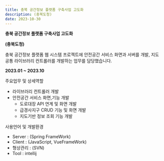 ```yaml
---
title: 충북 공간정보 플랫폼 구축사업 고도화
description: (충북도청)
date: 2023-10-30
---
```


**충북 공간정보 플랫폼 구축사업 고도화**

**(충북도청)**

충북 공간정보 플랫폼 웹 시스템 프로젝트에 안전공간 서비스 화면과 서버를 개발, 지도 공통 라이브러리 컨트롤러를 개발하는 업무를 담당했습니다.  

 **2023.01 ~ 2023.10**

주요업무 및 상세역할

- 라이브러리 컨트롤러 개발
- 안전공간 서비스 화면,기능 개발
    - 도로대장 API 연계 및 화면 개발
    - 급경사지구 CRUD 기능 및 화면 개발
    - 지도기반 정보 조회 기능 개발
 
사용언어 및 개발환경 

- Server : (Spring FrameWork)
- Client : (JavaScript, VueFrameWork)
- 형상관리 : (SVN)
- Tool : intellij